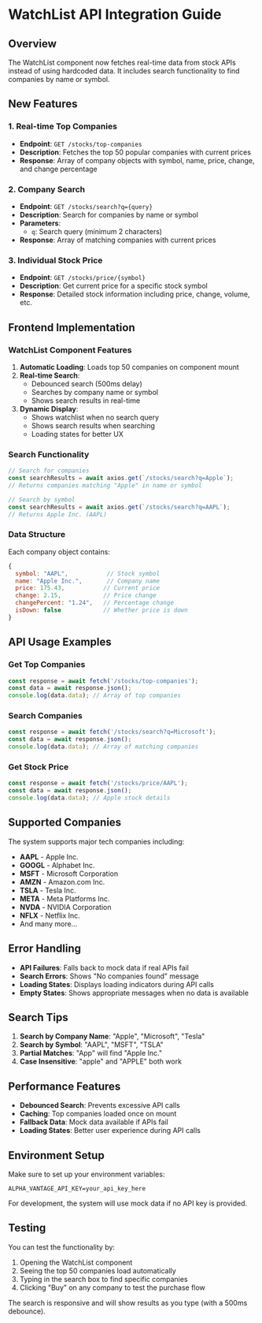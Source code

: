 # WatchList API Integration Guide

## Overview
The WatchList component now fetches real-time data from stock APIs instead of using hardcoded data. It includes search functionality to find companies by name or symbol.

## New Features

### 1. Real-time Top Companies
- **Endpoint**: `GET /stocks/top-companies`
- **Description**: Fetches the top 50 popular companies with current prices
- **Response**: Array of company objects with symbol, name, price, change, and change percentage

### 2. Company Search
- **Endpoint**: `GET /stocks/search?q={query}`
- **Description**: Search for companies by name or symbol
- **Parameters**: 
  - `q`: Search query (minimum 2 characters)
- **Response**: Array of matching companies with current prices

### 3. Individual Stock Price
- **Endpoint**: `GET /stocks/price/{symbol}`
- **Description**: Get current price for a specific stock symbol
- **Response**: Detailed stock information including price, change, volume, etc.

## Frontend Implementation

### WatchList Component Features

1. **Automatic Loading**: Loads top 50 companies on component mount
2. **Real-time Search**: 
   - Debounced search (500ms delay)
   - Searches by company name or symbol
   - Shows search results in real-time
3. **Dynamic Display**: 
   - Shows watchlist when no search query
   - Shows search results when searching
   - Loading states for better UX

### Search Functionality

```javascript
// Search for companies
const searchResults = await axios.get(`/stocks/search?q=Apple`);
// Returns companies matching "Apple" in name or symbol

// Search by symbol
const searchResults = await axios.get(`/stocks/search?q=AAPL`);
// Returns Apple Inc. (AAPL)
```

### Data Structure

Each company object contains:
```javascript
{
  symbol: "AAPL",           // Stock symbol
  name: "Apple Inc.",       // Company name
  price: 175.43,           // Current price
  change: 2.15,            // Price change
  changePercent: "1.24",   // Percentage change
  isDown: false            // Whether price is down
}
```

## API Usage Examples

### Get Top Companies
```javascript
const response = await fetch('/stocks/top-companies');
const data = await response.json();
console.log(data.data); // Array of top companies
```

### Search Companies
```javascript
const response = await fetch('/stocks/search?q=Microsoft');
const data = await response.json();
console.log(data.data); // Array of matching companies
```

### Get Stock Price
```javascript
const response = await fetch('/stocks/price/AAPL');
const data = await response.json();
console.log(data.data); // Apple stock details
```

## Supported Companies

The system supports major tech companies including:
- **AAPL** - Apple Inc.
- **GOOGL** - Alphabet Inc.
- **MSFT** - Microsoft Corporation
- **AMZN** - Amazon.com Inc.
- **TSLA** - Tesla Inc.
- **META** - Meta Platforms Inc.
- **NVDA** - NVIDIA Corporation
- **NFLX** - Netflix Inc.
- And many more...

## Error Handling

- **API Failures**: Falls back to mock data if real APIs fail
- **Search Errors**: Shows "No companies found" message
- **Loading States**: Displays loading indicators during API calls
- **Empty States**: Shows appropriate messages when no data is available

## Search Tips

1. **Search by Company Name**: "Apple", "Microsoft", "Tesla"
2. **Search by Symbol**: "AAPL", "MSFT", "TSLA"
3. **Partial Matches**: "App" will find "Apple Inc."
4. **Case Insensitive**: "apple" and "APPLE" both work

## Performance Features

- **Debounced Search**: Prevents excessive API calls
- **Caching**: Top companies loaded once on mount
- **Fallback Data**: Mock data available if APIs fail
- **Loading States**: Better user experience during API calls

## Environment Setup

Make sure to set up your environment variables:
```env
ALPHA_VANTAGE_API_KEY=your_api_key_here
```

For development, the system will use mock data if no API key is provided.

## Testing

You can test the functionality by:
1. Opening the WatchList component
2. Seeing the top 50 companies load automatically
3. Typing in the search box to find specific companies
4. Clicking "Buy" on any company to test the purchase flow

The search is responsive and will show results as you type (with a 500ms debounce).
